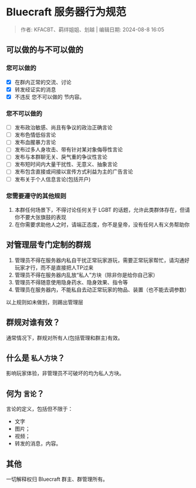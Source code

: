 # Bluecraft 服务器行为规范

> 作者: KFACBT、羁绊姐姐、划越 | 编辑日期: 2024-08-8 16:05

## 可以做的与不可以做的

### 您可以做的

 - [x] 在群内正常的交流、讨论
 - [x] 转发经证实的消息
 - [x] 不违反 您不可以做的 节内容。

### 您不可以做的

 - [ ] 发布政治敏感、尚且有争议的政治正确言论
 - [ ] 发布色情低俗言论
 - [ ] 发布血腥暴力言论
 - [ ] 发布过多人身攻击、带有针对某对象侮辱性言论
 - [ ] 发布与本群聊无关、戾气重的争议性言论
 - [ ] 发布短时间内大量干扰性、无意义、抽象言论
 - [ ] 发布包含直接或间接以宣传方式利益为主的广告言论
 - [ ] 发布关于个人信息言论(包括开户)

### 您需要遵守的其他规则

1. 本群任何场景下，不得讨论任何关于 LGBT 的话题，允许此类群体存在，但请你不要大张旗鼓的表现
2. 在你需要求助他人之时，请端正态度，你不是皇帝，没有任何人有义务帮助你

## 对管理层专门定制的群规

1. 管理员不得在服务器内私自干扰正常玩家游玩，需要正常玩家帮忙，请沟通好玩家才行，而不是直接把人TP过来
2. 管理员不得在服务器内乱放“私人”方块（除非你是给你自己家）
3. 管理员不得随意使用隐身药水、隐身效果、指令等
4. 管理员在服务器内，不能私自去动正常玩家的物品、装置（也不能去调参数）

以上规则如未做到，则踢出管理层

## 群规对谁有效？

通常情况下，群规对所有人(包括管理和群主)有效。

## 什么是 `私人方块`？

影响玩家体验，非管理员不可破坏的均为私人方块。

## 何为 `言论`？

言论的定义，包括但不限于：

 - 文字
 - 图片；
 - 视频；
 - 转发的消息，内容。

## 其他

一切解释权归 Bluecraft 群主、群管理所有。

